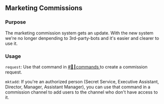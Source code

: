 ## Marketing Commissions

### Purpose
The marketing commission system gets an update. 
With the new system we're no longer denpending to 3rd-party-bots and it's easier and clearer to use it.

### Usage

``request``: Use that command in [#🤖┃commands ](https://canary.discord.com/channels/799855854182596618/799855856295608345/) to create a commission request.

``mktadd``: If you're an authorized person (Secret Service, Executive Assistant, Director, Manager, Assistant Manager),
you can use that command in a commission channel to add users to the channel who don't have access to it.
